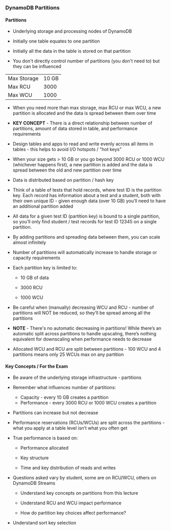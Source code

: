 ### DynamoDB Partitions

#### Partitions

* Underlying storage and processing nodes of DynamoDB

* Initially one table equates to one partition

* Initially all the data in the table is stored on that partition

* You don't directly control number of partitions (you don't need to) but they can be influenced

<table>
  <tr>
    <td>Max Storage</td>
    <td>10 GB</td>
  </tr>
  <tr>
    <td>Max RCU</td>
    <td>3000</td>
  </tr>
  <tr>
    <td>Max WCU</td>
    <td>1000</td>
  </tr>
</table>


* When you need more than max storage, max RCU or max WCU, a new partition is allocated and the data is spread between them over time

* **KEY CONCEPT** - There is a direct relationship between number of partitions, amount of data stored in table, and performance requirements

* Design tables and apps to read and write evenly across all items in tables - this helps to avoid I/O hotspots / "hot keys"

* When your size gets > 10 GB or you go beyond 3000 RCU or 1000 WCU (whichever happens first), a new partition is added and the data is spread between the old and new partition over time

* Data is distributed based on partition / hash key

* Think of a table of tests that hold records, where test ID is the partition key.  Each record has information about a test and a student, both with their own unique ID - given enough data (over 10 GB) you’ll need to have an additional partition added

* All data for a given test ID (partition key) is bound to a single partition, so you’ll only find student / test records for test ID 12345 on a single partition.  
    
* By adding partitions and spreading data between them, you can scale almost infinitely

* Number of partitions will automatically increase to handle storage or capacity requirements

* Each partition key is limited to:

    * 10 GB of data

    * 3000 RCU

    * 1000 WCU

* Be careful when (manually) decreasing WCU and RCU - number of partitions will NOT be reduced, so they’ll be spread among all the partitions

* **NOTE** - There's no automatic decreasing in partitions!  While there’s an automatic split across partitions to handle upscaling, there’s nothing equivalent for downscaling when performance needs to decrease

* Allocated WCU and RCU are split between partitions - 100 WCU and 4 partitions means only 25 WCUs max on any partition

#### Key Concepts / For the Exam

* Be aware of the underlying storage infrastructure - partitions

* Remember what influences number of partitions:
    * Capacity - every 10 GB creates a partition
    * Performance - every 3000 RCU or 1000 WCU creates a partition
    
* Partitions can increase but not decrease

* Performance reservations (RCUs/WCUs) are split across the partitions - what you apply at a table level isn’t what you often get

* True performance is based on:

  * Performance allocated

  * Key structure

  * Time and key distribution of reads and writes

* Questions asked vary by student, some are on RCU/WCU, others on DynamoDB Streams

    * Understand key concepts on partitions from this lecture
    
    * Understand RCU and WCU impact performance
    
    * How do partition key choices affect performance?

* Understand sort key selection

